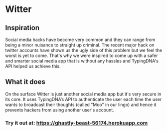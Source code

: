 # Witter

## Inspiration

Social media hacks have become very common and they can range from being a minor nuisance to straight up criminal.
The recent major hack on twitter accounts have shown us the ugly side of this problem but we feel the worst is yet to come.
That's why we were inspired to come up with a safer and smarter social media app that is without any hassles and TypingDNA's API helped us achieve this.

## What it does

On the surface Witter is just another social media app but it's very secure in its core. It uses TypingDNA’s API to authenticate the user each time the user wants to broadcast their thoughts (called "Moo" in our lingo) and hence it prevents hackers from using another user's account.


### Try it out at: https://ghastly-beast-56174.herokuapp.com

